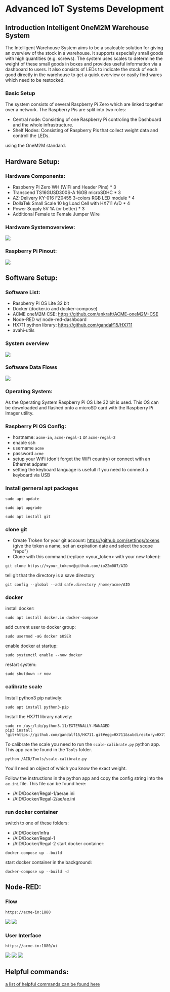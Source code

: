 # Advanced IoT Systems Development
## Introduction Intelligent OneM2M Warehouse System

The Intelligent Warehouse System aims to be a scaleable solution for giving an overview of the stock in a warehouse. It supports especially small goods with high quantities (e.g. screws). The system uses scales to determine the weight of these small goods in boxes and provides useful information via a dashboard to users. It also consists of LEDs to indicate the stock of each good directly in the warehouse to get a quick overview or easily find wares which need to be restocked. 

### Basic Setup 
The system consists of several Raspberry Pi Zero which are linked together over a network. The Raspberry Pis are split into two roles:
- Central node: Consisting of one Raspberry Pi controling the Dashboard and the whole infrastructure. 
- Shelf Nodes: Consisting of Raspberry Pis that collect weight data and controll the LEDs. 

using the OneM2M standard. 

## Hardware Setup:
### Hardware Components:
- Raspberry Pi Zero WH (WiFi and Header Pins) * 3
- Transcend TS16GUSD300S-A 16GB microSDHC * 3
- AZ-Delivery KY-016 FZ0455 3-colors RGB LED module * 4
- DollaTek Small Scale 10 kg Load Cell with HX711 A/D * 4
- Power Supply 5V 1A (or better) * 3
- Additional Female to Female Jumper Wire

### Hardware Systemoverview:
![](pics/warehousemanagement-system-diagramm.drawio.png)
### Raspberry Pi Pinout:
![](pics/raspberry-pinout.png)
## Software Setup:
### Software List:
- Raspberry Pi OS Lite 32 bit
- Docker (docker.io and docker-compose)
- ACME oneM2M CSE: https://github.com/ankraft/ACME-oneM2M-CSE
- Node-RED w/ node-red-dashboard
- HX711 python library: https://github.com/gandalf15/HX711
- avahi-utils
### System overview
![](pics/warehousemanagement-system-diagramm-with-software.drawio.png)
### Software Data Flows
![](pics/software-data-flows.drawio.png)
### Operating System:
As the Operating System Raspberry Pi OS Lite 32 bit is used. This OS can be downloaded and flashed onto a microSD card with the Raspberry Pi Imager utility.
### Raspberry Pi OS Config:
- hostname: `acme-in`, `acme-regal-1` or `acme-regal-2`
- enable ssh
- username `acme`
- password `acme`
- setup your WiFi (don't forget the WiFi country) or connect with an Ethernet adpater
- setting the keyboard language is usefull if you need to connect a keyboard via USB
### Install gerneral apt packages
```
sudo apt update
```
```
sudo apt upgrade
```
```
sudo apt install git
```
### clone git
- Create Troken for your git account: https://github.com/settings/tokens (give the token a name, set an expiration date and select the scope "repo")
- Clone with this command (replace <your_token> with your new token):
```
git clone https://<your_token>@github.com/io22m007/AID
```
tell git that the directory is a save directory
```
git config --global --add safe.directory /home/acme/AID
```
### docker
install docker:
```
sudo apt install docker.io docker-compose
```
add current user to docker group:
```
sudo usermod -aG docker $USER
```
enable docker at startup:
```
sudo systemctl enable --now docker
```
restart system:
```
sudo shutdown -r now
```
### calibrate scale
Install python3 pip natively:
```
sudo apt install python3-pip 
```
Install the HX711 library natively:
```
sudo rm /usr/lib/python3.11/EXTERNALLY-MANAGED
pip3 install 'git+https://github.com/gandalf15/HX711.git#egg=HX711&subdirectory=HX711_Python3'
```
To calibrate the scale you need to run the `scale-calibrate.py` python app. This app can be found in the `Tools` folder.
```
python /AID/Tools/scale-calibrate.py
```
You'll need an object of which you know the exact weight.

Follow the instructions in the python app and copy the config string into the `ae.ini` file. This file can be found here:
- /AID/Docker/Regal-1/ae/ae.ini
- /AID/Docker/Regal-2/ae/ae.ini

### run docker container
switch to one of these folders:
- /AID/Docker/Infra
- /AID/Docker/Regal-1
- /AID/Docker/Regal-2
start docker container:
```
docker-compose up --build
```
start docker container in the background:
```
docker-compose up --build -d
```
## Node-RED:
### Flow
```
https://acme-in:1880
```
![](pics/node-red-flow-01.jpg)
![](pics/node-red-flow-02.jpg)
### User Interface
```
https://acme-in:1880/ui
```
![](pics/node-red-overview.jpg)
![](pics/node-red-lager-nord.jpg)
![](pics/node-red-lager-sued.jpg)

## Helpful commands:
[a list of helpful commands can be found here](Command-Help.md)
